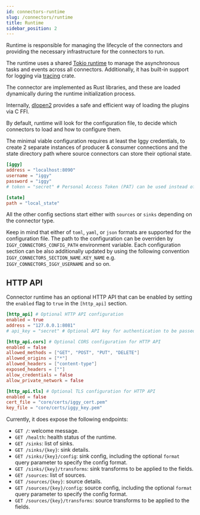 ```yaml
---
id: connectors-runtime
slug: /connectors/runtime
title: Runtime
sidebar_position: 2
---
```


Runtime is responsible for managing the lifecycle of the connectors and providing the necessary infrastructure for the connectors to run.

The runtime uses a shared [Tokio runtime](https://tokio.rs) to manage the asynchronous tasks and events across all connectors. Additionally, it has built-in support for logging via [tracing](https://docs.rs/tracing/latest/tracing/) crate.

The connector are implemented as Rust libraries, and these are loaded dynamically during the runtime initialization process.

Internally, [dlopen2](https://github.com/OpenByteDev/dlopen2) provides a safe and efficient way of loading the plugins via C FFI.

By default, runtime will look for the configuration file, to decide which connectors to load and how to configure them.

The minimal viable configuration requires at least the Iggy credentials, to create 2 separate instances of producer & consumer connections and the state directory path where source connectors can store their optional state.

```toml
[iggy]
address = "localhost:8090"
username = "iggy"
password = "iggy"
# token = "secret" # Personal Access Token (PAT) can be used instead of username and password

[state]
path = "local_state"
```

All the other config sections start either with `sources` or `sinks` depending on the connector type.

Keep in mind that either of `toml`, `yaml`, or `json` formats are supported for the configuration file. The path to the configuration can be overriden by `IGGY_CONNECTORS_CONFIG_PATH` environment variable. Each configuration section can be also additionally updated by using the following convention `IGGY_CONNECTORS_SECTION_NAME.KEY_NAME` e.g. `IGGY_CONNECTORS_IGGY_USERNAME` and so on.

## HTTP API

Connector runtime has an optional HTTP API that can be enabled by setting the `enabled` flag to `true` in the `[http_api]` section.

```toml
[http_api] # Optional HTTP API configuration
enabled = true
address = "127.0.0.1:8081"
# api_key = "secret" # Optional API key for authentication to be passed as `api-key` header

[http_api.cors] # Optional CORS configuration for HTTP API
enabled = false
allowed_methods = ["GET", "POST", "PUT", "DELETE"]
allowed_origins = ["*"]
allowed_headers = ["content-type"]
exposed_headers = [""]
allow_credentials = false
allow_private_network = false

[http_api.tls] # Optional TLS configuration for HTTP API
enabled = false
cert_file = "core/certs/iggy_cert.pem"
key_file = "core/certs/iggy_key.pem"
```

Currently, it does expose the following endpoints:

- `GET /`: welcome message.
- `GET /health`: health status of the runtime.
- `GET /sinks`: list of sinks.
- `GET /sinks/{key}`: sink details.
- `GET /sinks/{key}/config`: sink config, including the optional `format` query parameter to specify the config format.
- `GET /sinks/{key}/transforms`: sink transforms to be applied to the fields.
- `GET /sources`: list of sources.
- `GET /sources/{key}`: source details.
- `GET /sources/{key}/config`: source config, including the optional `format` query parameter to specify the config format.
- `GET /sources/{key}/transforms`: source transforms to be applied to the fields.
